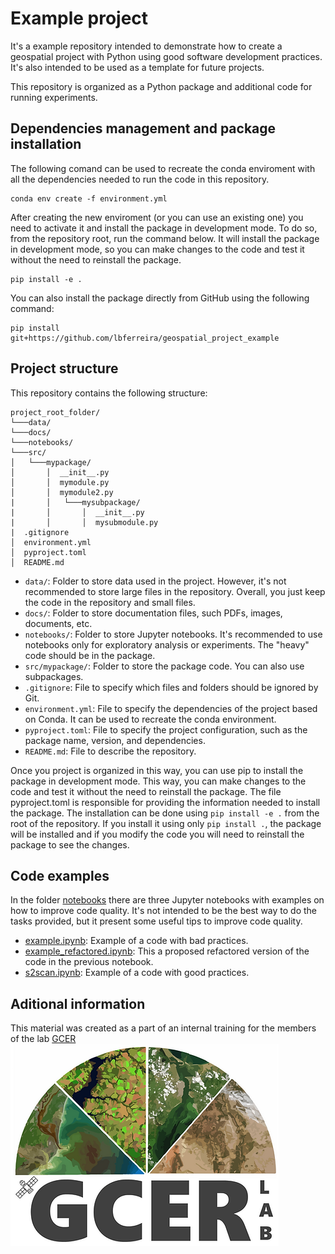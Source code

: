 # Example project
It's a example repository intended to demonstrate how to create a geospatial project with Python using good software development practices. It's also intended to be used as a template for future projects.

This repository is organized as a Python package and additional code for running experiments.

## Dependencies management and package installation
The following comand can be used to recreate the conda enviroment with all the dependencies needed to run the code in this repository.
```
conda env create -f environment.yml
```
After creating the new enviroment (or you can use an existing one) you need to activate it and install the package in development mode. To do so, from the repository root, run the command below. It will install the package in development mode, so you can make changes to the code and test it without the need to reinstall the package.
```
pip install -e .
```
You can also install the package directly from GitHub using the following command:
```
pip install git+https://github.com/lbferreira/geospatial_project_example
```

## Project structure
This repository contains the following structure:
```
project_root_folder/
└───data/
└───docs/
└───notebooks/
└───src/
│   └───mypackage/
│       │  __init__.py
│       │  mymodule.py
│       │  mymodule2.py
|       │   └───mysubpackage/
|       │       │  __init__.py
|       │       │  mysubmodule.py
|  .gitignore
│  environment.yml
│  pyproject.toml
│  README.md
```

- `data/`: Folder to store data used in the project. However, it's not recommended to store large files in the repository. Overall, you just keep the code in the repository and small files.
- `docs/`: Folder to store documentation files, such PDFs, images, documents, etc.
- `notebooks/`: Folder to store Jupyter notebooks. It's recommended to use notebooks only for exploratory analysis or experiments. The "heavy" code should be in the package.
- `src/mypackage/`: Folder to store the package code. You can also use subpackages.
- `.gitignore`: File to specify which files and folders should be ignored by Git.
- `environment.yml`: File to specify the dependencies of the project based on Conda. It can be used to recreate the conda environment.
- `pyproject.toml`: File to specify the project configuration, such as the package name, version, and dependencies.
- `README.md`: File to describe the repository.

Once you project is organized in this way, you can use pip to install the package in development mode. This way, you can make changes to the code and test it without the need to reinstall the package. The file pyproject.toml is responsible for providing the information needed to install the package. The installation can be done using `pip install -e .` from the root of the repository. If you install it using only `pip install .`, the package will be installed and if you modify the code you will need to reinstall the package to see the changes.

## Code examples
In the folder [notebooks](./notebooks/) there are three Jupyter notebooks with examples on how to improve code quality. It's not intended to be the best way to do the tasks provided, but it present some useful tips to improve code quality.
- [example.ipynb](./notebooks/example.ipynb): Example of a code with bad practices.
- [example_refactored.ipynb](./notebooks/example_refactored.ipynb): This a proposed refactored version of the code in the previous notebook.
- [s2scan.ipynb](./notebooks/s2scan.ipynb): Example of a code with good practices.

## Aditional information
This material was created as a part of an internal training for the members of the lab [GCER](https://www.gcerlab.com/)
![](./docs/gcer_logo.png)
